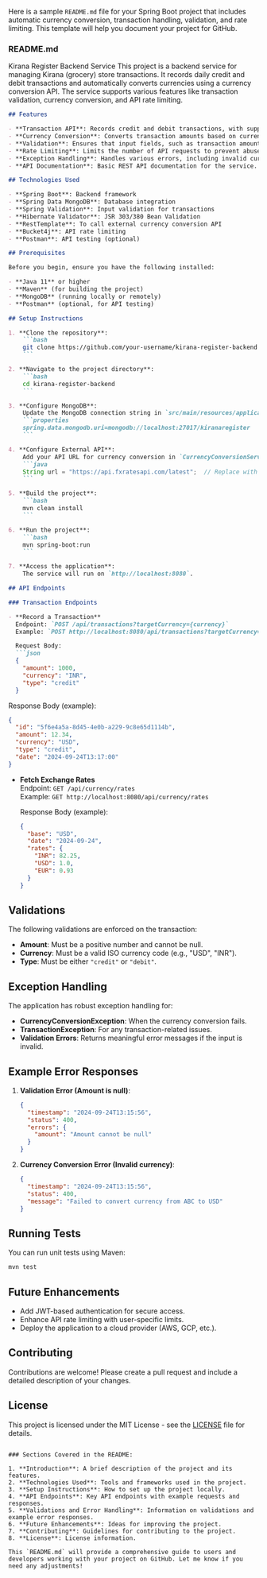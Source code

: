 Here is a sample `README.md` file for your Spring Boot project that includes automatic currency conversion, transaction handling, validation, and rate limiting. This template will help you document your project for GitHub.

### README.md

 Kirana Register Backend Service
   This project is a backend service for managing Kirana (grocery) store transactions. It records daily credit and debit transactions and automatically converts currencies using a currency conversion API. The service supports various features like transaction validation, currency conversion, and API rate limiting.
```md 
## Features

- **Transaction API**: Records credit and debit transactions, with support for automatic currency conversion.
- **Currency Conversion**: Converts transaction amounts based on current exchange rates fetched from an external API.
- **Validation**: Ensures that input fields, such as transaction amount, are valid (e.g., non-null and positive).
- **Rate Limiting**: Limits the number of API requests to prevent abuse (e.g., 10 requests per minute).
- **Exception Handling**: Handles various errors, including invalid currency conversion and transaction processing errors.
- **API Documentation**: Basic REST API documentation for the service.

## Technologies Used

- **Spring Boot**: Backend framework
- **Spring Data MongoDB**: Database integration
- **Spring Validation**: Input validation for transactions
- **Hibernate Validator**: JSR 303/380 Bean Validation
- **RestTemplate**: To call external currency conversion API
- **Bucket4j**: API rate limiting
- **Postman**: API testing (optional)

## Prerequisites

Before you begin, ensure you have the following installed:

- **Java 11** or higher
- **Maven** (for building the project)
- **MongoDB** (running locally or remotely)
- **Postman** (optional, for API testing)

## Setup Instructions

1. **Clone the repository**:
    ```bash
    git clone https://github.com/your-username/kirana-register-backend.git
    ```

2. **Navigate to the project directory**:
    ```bash
    cd kirana-register-backend
    ```

3. **Configure MongoDB**:  
    Update the MongoDB connection string in `src/main/resources/application.properties`.
    ```properties
    spring.data.mongodb.uri=mongodb://localhost:27017/kiranaregister
    ```

4. **Configure External API**:
    Add your API URL for currency conversion in `CurrencyConversionService.java`.
    ```java
    String url = "https://api.fxratesapi.com/latest";  // Replace with your actual API URL
    ```

5. **Build the project**:
    ```bash
    mvn clean install
    ```

6. **Run the project**:
    ```bash
    mvn spring-boot:run
    ```

7. **Access the application**:
    The service will run on `http://localhost:8080`.

## API Endpoints

### Transaction Endpoints

- **Record a Transaction**  
  Endpoint: `POST /api/transactions?targetCurrency={currency}`  
  Example: `POST http://localhost:8080/api/transactions?targetCurrency=USD`

  Request Body:
  ```json
  {
    "amount": 1000,
    "currency": "INR",
    "type": "credit"
  }
  ```

  Response Body (example):
  ```json
  {
    "id": "5f6e4a5a-8d45-4e0b-a229-9c8e65d1114b",
    "amount": 12.34,
    "currency": "USD",
    "type": "credit",
    "date": "2024-09-24T13:17:00"
  }
  ```

- **Fetch Exchange Rates**  
  Endpoint: `GET /api/currency/rates`  
  Example: `GET http://localhost:8080/api/currency/rates`

  Response Body (example):
  ```json
  {
    "base": "USD",
    "date": "2024-09-24",
    "rates": {
      "INR": 82.25,
      "USD": 1.0,
      "EUR": 0.93
    }
  }
  ```

## Validations

The following validations are enforced on the transaction:

- **Amount**: Must be a positive number and cannot be null.
- **Currency**: Must be a valid ISO currency code (e.g., "USD", "INR").
- **Type**: Must be either `"credit"` or `"debit"`.

## Exception Handling

The application has robust exception handling for:

- **CurrencyConversionException**: When the currency conversion fails.
- **TransactionException**: For any transaction-related issues.
- **Validation Errors**: Returns meaningful error messages if the input is invalid.

## Example Error Responses

1. **Validation Error (Amount is null)**:
    ```json
    {
      "timestamp": "2024-09-24T13:15:56",
      "status": 400,
      "errors": {
        "amount": "Amount cannot be null"
      }
    }
    ```

2. **Currency Conversion Error (Invalid currency)**:
    ```json
    {
      "timestamp": "2024-09-24T13:15:56",
      "status": 400,
      "message": "Failed to convert currency from ABC to USD"
    }
    ```

## Running Tests

You can run unit tests using Maven:
```bash
mvn test
```

## Future Enhancements

- Add JWT-based authentication for secure access.
- Enhance API rate limiting with user-specific limits.
- Deploy the application to a cloud provider (AWS, GCP, etc.).

## Contributing

Contributions are welcome! Please create a pull request and include a detailed description of your changes.

## License

This project is licensed under the MIT License - see the [LICENSE](LICENSE) file for details.

```

### Sections Covered in the README:

1. **Introduction**: A brief description of the project and its features.
2. **Technologies Used**: Tools and frameworks used in the project.
3. **Setup Instructions**: How to set up the project locally.
4. **API Endpoints**: Key API endpoints with example requests and responses.
5. **Validations and Error Handling**: Information on validations and example error responses.
6. **Future Enhancements**: Ideas for improving the project.
7. **Contributing**: Guidelines for contributing to the project.
8. **License**: License information.

This `README.md` will provide a comprehensive guide to users and developers working with your project on GitHub. Let me know if you need any adjustments!

